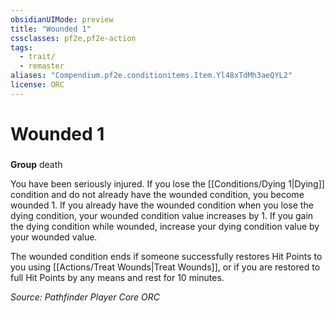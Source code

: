 ```yaml
---
obsidianUIMode: preview
title: "Wounded 1"
cssclasses: pf2e,pf2e-action
tags:
  - trait/
  - remaster
aliases: "Compendium.pf2e.conditionitems.Item.Yl48xTdMh3aeQYL2"
license: ORC
---
```

# Wounded 1

### 

**Group** death




You have been seriously injured. If you lose the [[Conditions/Dying 1|Dying]] condition and do not already have the wounded condition, you become wounded 1. If you already have the wounded condition when you lose the dying condition, your wounded condition value increases by 1. If you gain the dying condition while wounded, increase your dying condition value by your wounded value.

The wounded condition ends if someone successfully restores Hit Points to you using [[Actions/Treat Wounds|Treat Wounds]], or if you are restored to full Hit Points by any means and rest for 10 minutes.

*Source: Pathfinder Player Core*
*ORC*